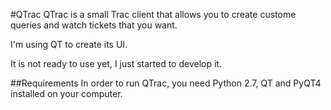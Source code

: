 #QTrac
QTrac is a small Trac client that allows you to create custome queries and watch tickets that you want.

I'm using QT to create its UI.

It is not ready to use yet, I just started to develop it.

##Requirements
In order to run QTrac, you need Python 2.7, QT and PyQT4 installed on your computer.

